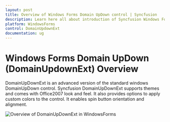 ```yaml
---
layout: post
title: Overview of Windows Forms Domain UpDown control | Syncfusion
description: Learn here all about introduction of Syncfusion Windows Forms Domain UpDown (DomainUpdownExt) control, its elements, and more details.
platform: WindowsForms
control: DomainUpdownExt 
documentation: ug
---
```

# Windows Forms Domain UpDown (DomainUpdownExt) Overview

DomainUpDownExt is an advanced version of the standard windows DomainUpDown control. Syncfusion DomainUpDownExt supports themes and comes with Office2007 look and feel. It also provides options to apply custom colors to the control. It enables spin button orientation and alignment.

![Overview of DomainUpDownExt in WindowsForms](domainupdownext_images/windowsforms-domain-up-down-overview.png)


